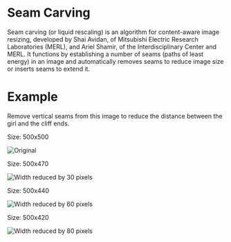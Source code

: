 # Seam Carving

Seam carving (or liquid rescaling) is an algorithm for content-aware image resizing, developed by Shai Avidan, of Mitsubishi Electric Research Laboratories (MERL), and Ariel Shamir, of the Interdisciplinary Center and MERL. It functions by establishing a number of seams (paths of least energy) in an image and automatically removes seams to reduce image size or inserts seams to extend it.


# Example

Remove vertical seams from this image to reduce the distance between the girl and the cliff ends.

Size: 500x500

![Original](images/sc1.pnghttps://github.com/sumehta/seam-carving/blob/master/Images/sc1.png) 

Size: 500x470

![Width reduced by 30 pixels](https://github.com/sumehta/seam-carving/blob/master/Images/sc2.png)

Size: 500x440

![Width reduced by 60 pixels](https://github.com/sumehta/seam-carving/blob/master/Images/sc3.png) 

Size: 500x420

![Width reduced by 80 pixels](https://github.com/sumehta/seam-carving/blob/master/Images/sc4.png)
